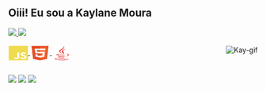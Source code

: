 ## Oiii! Eu sou a Kaylane Moura
 <div>
  <a href="https://github.com/kaymoura">
  <img height="170em" src="https://github-readme-stats.vercel.app/api?username=kaymoura&show_icons=true&theme=dracula&include_all_commits=true&count_private=true"/>
  <img height="170em" src="https://github-readme-stats.vercel.app/api/top-langs/?username=kaymoura&layout=compact&langs_count=7&theme=dracula"/>
</div>
<div style="display: inline_block"><br>
  <img align="center" alt="Kay-Js" height="30" width="40" src="https://raw.githubusercontent.com/devicons/devicon/master/icons/javascript/javascript-plain.svg">
  <img align="center" alt="Kay-HTML" height="30" width="40" src="https://raw.githubusercontent.com/devicons/devicon/master/icons/html5/html5-original.svg">
  <img align="center" alt="Kay-Java" height="30" width="40" src="https://raw.githubusercontent.com/devicons/devicon/master/icons/java/java-plain.svg">
  <img align="right" height="128em" alt="Kay-gif" src="https://media.giphy.com/media/pg0qrHz9MlMKMij6Pv/giphy.gif?cid=790b761198b15f5dec6e2f8fdb13d7ea98339feda0484d53&rid=giphy.gif&ct=g">
</div>
  
  ##
 
<div>
  <a href="https://instagram.com/iamkaylanee" target="_blank"><img src="https://img.shields.io/badge/-Instagram-%23E4405F?style=for-the-badge&logo=instagram&logoColor=white" target="_blank"></a>
  <a href="https://www.linkedin.com/in/kaylane-moura-a832a419a" target="_blank"><img src="https://img.shields.io/badge/-LinkedIn-%230077B5?style=for-the-badge&logo=linkedin&logoColor=white" target="_blank"></a>
  <a href = "mailto:kaylaneemooura@gmail.com"><img src="https://img.shields.io/badge/-Gmail-%23333?style=for-the-badge&logo=gmail&logoColor=white" target="_blank"></a>
</div>
  
